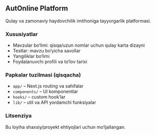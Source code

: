## AutOnline Platform

Qulay va zamonaviy haydovchilik imtihoniga tayyorgarlik platformasi.

### Xususiyatlar
- Mavzular bo‘limi: qisqa/uzun nomlar uchun qulay karta dizayni
- Testlar: mavzu bo‘yicha savollar
- Yangiliklar bo‘limi
- Foydalanuvchi profili va to‘lov tarixi


### Papkalar tuzilmasi (qisqacha)
- `app/` – Next.js routing va sahifalar
- `components/` – UI komponentlar
- `hooks/` – custom hook’lar
- `lib/` – util va API yordamchi funksiyalar

### Litsenziya
Bu loyiha shaxsiy/proyekt ehtiyojlari uchun mo‘ljallangan.




